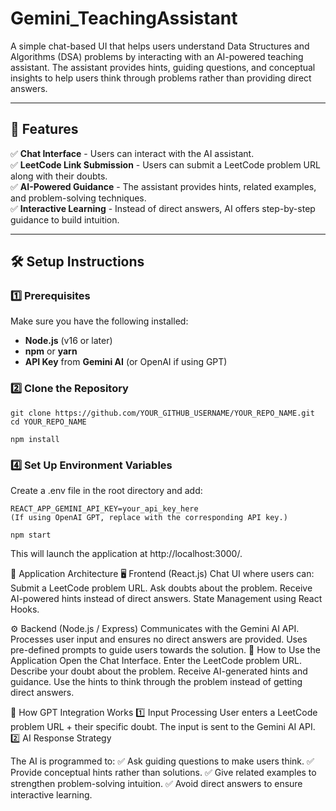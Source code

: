# Gemini_TeachingAssistant

A simple chat-based UI that helps users understand Data Structures and Algorithms (DSA) problems by interacting with an AI-powered teaching assistant. The assistant provides hints, guiding questions, and conceptual insights to help users think through problems rather than providing direct answers.

---

## 🚀 Features

✅ **Chat Interface** - Users can interact with the AI assistant.  
✅ **LeetCode Link Submission** - Users can submit a LeetCode problem URL along with their doubts.  
✅ **AI-Powered Guidance** - The assistant provides hints, related examples, and problem-solving techniques.  
✅ **Interactive Learning** - Instead of direct answers, AI offers step-by-step guidance to build intuition.  

---

## 🛠️ Setup Instructions

### 1️⃣ Prerequisites  
Make sure you have the following installed:  

- **Node.js** (v16 or later)  
- **npm** or **yarn**  
- **API Key** from **Gemini AI** (or OpenAI if using GPT)  

### 2️⃣ Clone the Repository  
```
git clone https://github.com/YOUR_GITHUB_USERNAME/YOUR_REPO_NAME.git
cd YOUR_REPO_NAME
```
```
npm install

```
### 4️⃣ Set Up Environment Variables
Create a .env file in the root directory and add:

```
REACT_APP_GEMINI_API_KEY=your_api_key_here
(If using OpenAI GPT, replace with the corresponding API key.)

```
```
npm start
```
This will launch the application at http://localhost:3000/.

📌 Application Architecture
🖥️ Frontend (React.js)
Chat UI where users can:
Submit a LeetCode problem URL.
Ask doubts about the problem.
Receive AI-powered hints instead of direct answers.
State Management using React Hooks.

⚙️ Backend (Node.js / Express)
Communicates with the Gemini AI API.
Processes user input and ensures no direct answers are provided.
Uses pre-defined prompts to guide users towards the solution.
📖 How to Use the Application
Open the Chat Interface.
Enter the LeetCode problem URL.
Describe your doubt about the problem.
Receive AI-generated hints and guidance.
Use the hints to think through the problem instead of getting direct answers.

🤖 How GPT Integration Works
1️⃣ Input Processing
User enters a LeetCode problem URL + their specific doubt.
The input is sent to the Gemini AI API.
2️⃣ AI Response Strategy

The AI is programmed to: 
✅ Ask guiding questions to make users think.
✅ Provide conceptual hints rather than solutions.
✅ Give related examples to strengthen problem-solving intuition.
✅ Avoid direct answers to ensure interactive learning.

